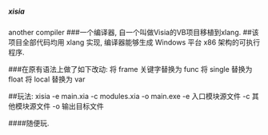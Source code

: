 ##### xisia
 another compiler
###一个编译器, 自一个叫做Visia的VB项目移植到xlang.
##该项目全部代码均用 xlang 实现, 编译器能够生成 Windows 平台 x86 架构的可执行程序.

###在原有语法上做了如下改动:
  将 frame 关键字替换为 func
  将 single 替换为 float
  将 local 替换为 var
  
##玩法: xisia -e main.xia -c modules.xia -o main.exe
     -e 入口模块源文件
     -c 其他模块源文件
     -o 输出目标文件
     
####随便玩.
